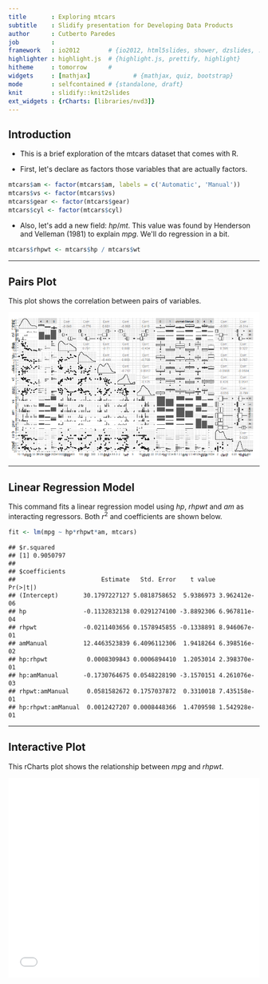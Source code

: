 ```yaml
---
title       : Exploring mtcars
subtitle    : Slidify presentation for Developing Data Products
author      : Cutberto Paredes
job         : 
framework   : io2012        # {io2012, html5slides, shower, dzslides, ...}
highlighter : highlight.js  # {highlight.js, prettify, highlight}
hitheme     : tomorrow      # 
widgets     : [mathjax]            # {mathjax, quiz, bootstrap}
mode        : selfcontained # {standalone, draft}
knit        : slidify::knit2slides
ext_widgets : {rCharts: [libraries/nvd3]}
---
```


## Introduction

- This is a brief exploration of the mtcars dataset that comes with R.

- First, let's declare as factors those variables that are actually factors.


```r
mtcars$am <- factor(mtcars$am, labels = c('Automatic', 'Manual'))
mtcars$vs <- factor(mtcars$vs)
mtcars$gear <- factor(mtcars$gear)
mtcars$cyl <- factor(mtcars$cyl)
```

- Also, let's add a new field: $hp/mt$. This value was found by Henderson and 
Velleman (1981) to explain $mpg$. We'll do regression in a bit.


```r
mtcars$rhpwt <- mtcars$hp / mtcars$wt
```

---
## Pairs Plot

This plot shows the correlation between pairs of variables.

<img src="figure/ggpairs-1.png" title="plot of chunk ggpairs" alt="plot of chunk ggpairs" style="display: block; margin: auto;" />

---
## Linear Regression Model

This command fits a linear regression model using $hp$, $rhpwt$ and $am$ as 
interacting regressors. Both $r^2$ and coefficients are shown below.


```r
fit <- lm(mpg ~ hp*rhpwt*am, mtcars)
```


```
## $r.squared
## [1] 0.9050797
## 
## $coefficients
##                        Estimate   Std. Error    t value     Pr(>|t|)
## (Intercept)       30.1797227127 5.0818758652  5.9386973 3.962412e-06
## hp                -0.1132832138 0.0291274100 -3.8892306 6.967811e-04
## rhpwt             -0.0211403656 0.1578945855 -0.1338891 8.946067e-01
## amManual          12.4463523839 6.4096112306  1.9418264 6.398516e-02
## hp:rhpwt           0.0008309843 0.0006894410  1.2053014 2.398370e-01
## hp:amManual       -0.1730764675 0.0548228190 -3.1570151 4.261076e-03
## rhpwt:amManual     0.0581582672 0.1757037872  0.3310018 7.435158e-01
## hp:rhpwt:amManual  0.0012427207 0.0008448366  1.4709598 1.542928e-01
```

---
## Interactive Plot

This rCharts plot shows the relationship between $mpg$ and $rhpwt$.

<iframe src=' figure/plot-1.html ' scrolling='no' frameBorder='0' seamless class='rChart polycharts ' id=iframe- chart5e417026cd1 ></iframe> <style>iframe.rChart{ width: 100%; height: 400px;}</style>
